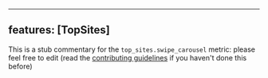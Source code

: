 
---
features: [TopSites]
---

This is a stub commentary for the `top_sites.swipe_carousel` metric: please feel free to edit (read the
[contributing guidelines](https://github.com/mozilla/glean-annotations/blob/main/CONTRIBUTING.md)
if you haven't done this before)
